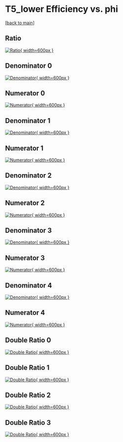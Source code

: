 # T5_lower Efficiency vs. phi

[[back to main](./)]



## Ratio

[![Ratio](../mtv/var/T5_lower_vtr_13_0_eff_phi.png){ width=600px }](../mtv/var/T5_lower_vtr_13_0_eff_phi.pdf)

## Denominator 0

[![Denominator](../mtv/den/T5_lower_vtr_13_0_eff_phi_den0.png){ width=600px }](../mtv/den/T5_lower_vtr_13_0_eff_phi_den0.pdf)

## Numerator 0

[![Numerator](../mtv/num/T5_lower_vtr_13_0_eff_phi_num0.png){ width=600px }](../mtv/num/T5_lower_vtr_13_0_eff_phi_num0.pdf)

## Denominator 1

[![Denominator](../mtv/den/T5_lower_vtr_13_0_eff_phi_den1.png){ width=600px }](../mtv/den/T5_lower_vtr_13_0_eff_phi_den1.pdf)

## Numerator 1

[![Numerator](../mtv/num/T5_lower_vtr_13_0_eff_phi_num1.png){ width=600px }](../mtv/num/T5_lower_vtr_13_0_eff_phi_num1.pdf)

## Denominator 2

[![Denominator](../mtv/den/T5_lower_vtr_13_0_eff_phi_den2.png){ width=600px }](../mtv/den/T5_lower_vtr_13_0_eff_phi_den2.pdf)

## Numerator 2

[![Numerator](../mtv/num/T5_lower_vtr_13_0_eff_phi_num2.png){ width=600px }](../mtv/num/T5_lower_vtr_13_0_eff_phi_num2.pdf)

## Denominator 3

[![Denominator](../mtv/den/T5_lower_vtr_13_0_eff_phi_den3.png){ width=600px }](../mtv/den/T5_lower_vtr_13_0_eff_phi_den3.pdf)

## Numerator 3

[![Numerator](../mtv/num/T5_lower_vtr_13_0_eff_phi_num3.png){ width=600px }](../mtv/num/T5_lower_vtr_13_0_eff_phi_num3.pdf)

## Denominator 4

[![Denominator](../mtv/den/T5_lower_vtr_13_0_eff_phi_den4.png){ width=600px }](../mtv/den/T5_lower_vtr_13_0_eff_phi_den4.pdf)

## Numerator 4

[![Numerator](../mtv/num/T5_lower_vtr_13_0_eff_phi_num4.png){ width=600px }](../mtv/num/T5_lower_vtr_13_0_eff_phi_num4.pdf)

## Double Ratio 0

[![Double Ratio](../mtv/ratio/T5_lower_vtr_13_0_eff_phi_ratio0.png){ width=600px }](../mtv/ratio/T5_lower_vtr_13_0_eff_phi_ratio0.pdf)

## Double Ratio 1

[![Double Ratio](../mtv/ratio/T5_lower_vtr_13_0_eff_phi_ratio1.png){ width=600px }](../mtv/ratio/T5_lower_vtr_13_0_eff_phi_ratio1.pdf)

## Double Ratio 2

[![Double Ratio](../mtv/ratio/T5_lower_vtr_13_0_eff_phi_ratio2.png){ width=600px }](../mtv/ratio/T5_lower_vtr_13_0_eff_phi_ratio2.pdf)

## Double Ratio 3

[![Double Ratio](../mtv/ratio/T5_lower_vtr_13_0_eff_phi_ratio3.png){ width=600px }](../mtv/ratio/T5_lower_vtr_13_0_eff_phi_ratio3.pdf)

